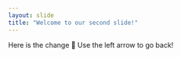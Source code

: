 ```yaml
---
layout: slide
title: "Welcome to our second slide!"
---
```

Here is the change :thinking:
Use the left arrow to go back!
